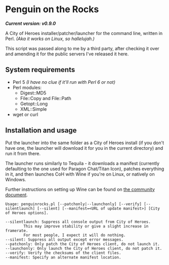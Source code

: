 # Penguin on the Rocks
***Current version: v0.9.0***

A City of Heroes installer/patcher/launcher for the command line, written in Perl. *(Aka it works on Linux, so hallelujah.)*

This script was passed along to me by a third party, after checking it over and amending it for the public servers I've released it here.

## System requirements
 - Perl 5 *(I have no clue if it'll run with Perl 6 or not)*
 - Perl modules:
   - Digest::MD5
   - File::Copy and File::Path
   - Getopt::Long
   - XML::Simple
 - wget or curl

## Installation and usage
Put the launcher into the same folder as a City of Heroes install (if you don't have one, the launcher will download it for you in the current directory) and run it from there.

The launcher runs similarly to Tequila - it downloads a manifest (currently defaulting to the one used for Paragon Chat/Titan Icon), patches everything in it, and then launches CoH with Wine if you're on Linux, or natively on Windows.

Further instructions on setting up Wine can be found on [the community document](https://docs.google.com/document/d/1OQ68rHr_BbA9QoHEEx9atG-xZiMFKCiXZVDPQ1JvrKc/).

```
Usage: penguinrocks.pl [--patchonly|--launchonly] [--verify] [--silentlaunch] [--silent] [--manifest=<URL of update manifest>] [City of Heroes options].

--silentlaunch: Suppress all console output from City of Heroes.
        This may improve stability or give a slight increase in framerate.
        For most people, I expect it will do nothing.
--silent: Suppress all output except error messages.
--patchonly: Only patch the City of Heroes client, do not launch it.
--launchonly: Only launch the City of Heroes client, do not patch it.
--verify: Verify the checksums of the client files.
--manifest: Specify an alternate manifest location.
```
